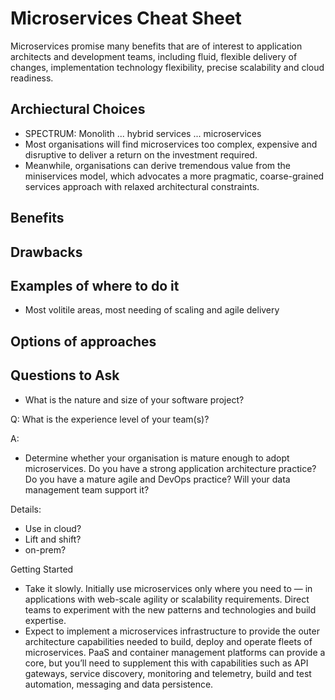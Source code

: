 # Microservices Cheat Sheet

Microservices promise many benefits that are of interest to application architects and development teams, including fluid, flexible delivery of changes, implementation technology flexibility, precise scalability and cloud readiness.

## Archiectural Choices

- SPECTRUM: Monolith ... hybrid services ...  microservices
- Most organisations will find microservices too complex, expensive and disruptive to deliver a return on the investment required. 
- Meanwhile, organisations can derive tremendous value from the miniservices model, which advocates a more pragmatic, coarse-grained services approach with relaxed architectural constraints. 

## Benefits

## Drawbacks

## Examples of where to do it

- Most volitile areas, most needing of scaling and agile delivery

## Options of approaches


## Questions to Ask

- What is the nature and size of your software project? 

Q: What is the experience level of your team(s)?

A: 

- Determine whether your organisation is mature enough to adopt microservices. Do you have a strong application architecture practice? Do you have a mature agile and DevOps practice? Will your data management team support it?



Details:
 
  - Use in cloud?
  - Lift and shift?
  - on-prem?


  Getting Started
  
  - Take it slowly. Initially use microservices only where you need to — in applications with web-scale agility or scalability requirements. Direct teams to experiment with the new patterns and technologies and build expertise.
  - Expect to implement a microservices infrastructure to provide the outer architecture capabilities needed to build, deploy and operate fleets of microservices. PaaS and container management platforms can provide a core, but you’ll need to supplement this with capabilities such as API gateways, service discovery, monitoring and telemetry, build and test automation, messaging and data persistence.
